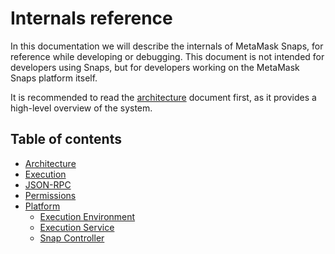 # Internals reference

In this documentation we will describe the internals of MetaMask Snaps, for
reference while developing or debugging. This document is not intended for
developers using Snaps, but for developers working on the MetaMask Snaps
platform itself.

It is recommended to read the [architecture](./architecture.md)
document first, as it provides a high-level overview of the system.

## Table of contents

- [Architecture](./architecture.md)
- [Execution](./execution.md)
- [JSON-RPC](./json-rpc.md)
- [Permissions](./permissions.md)
- [Platform](./platform/readme.md)
  - [Execution Environment](./platform/execution-environment.md)
  - [Execution Service](./platform/execution-service.md)
  - [Snap Controller](./platform/snap-controller.md)
